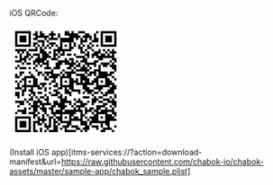 iOS QRCode:

![iOS Qrcode](download.png)

(Install iOS app)[itms-services://?action=download-manifest&url=https://raw.githubusercontent.com/chabok-io/chabok-assets/master/sample-app/chabok_sample.plist]
